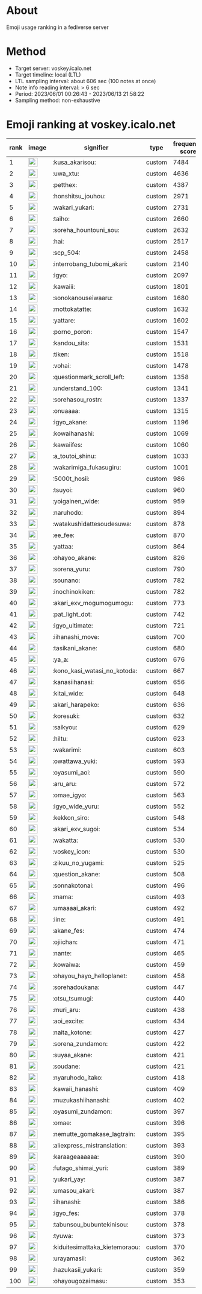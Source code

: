 # About
Emoji usage ranking in a fediverse server

# Method
- Target server: voskey.icalo.net
- Target timeline: local (LTL)
- LTL sampling interval: about 606 sec (100 notes at once)
- Note info reading interval: > 6 sec
- Period: 2023/06/01 00:26:43 - 2023/06/13 21:58:22 
- Sampling method: non-exhaustive

# Emoji ranking at voskey.icalo.net

|rank|image|signifier|type|frequency score|
|----|----|----|----|----|
|1|<img height="24" src="https://voskey.icalo.net/emoji/kusa_akarisou.webp">|:kusa_akarisou:|custom|7484|
|2|<img height="24" src="https://voskey.icalo.net/emoji/uwa_xtu.webp">|:uwa_xtu:|custom|4636|
|3|<img height="24" src="https://voskey.icalo.net/emoji/petthex.webp">|:petthex:|custom|4387|
|4|<img height="24" src="https://voskey.icalo.net/emoji/honshitsu_jouhou.webp">|:honshitsu_jouhou:|custom|2971|
|5|<img height="24" src="https://voskey.icalo.net/emoji/wakari_yukari.webp">|:wakari_yukari:|custom|2731|
|6|<img height="24" src="https://voskey.icalo.net/emoji/taiho.webp">|:taiho:|custom|2660|
|7|<img height="24" src="https://voskey.icalo.net/emoji/soreha_hountouni_sou.webp">|:soreha_hountouni_sou:|custom|2632|
|8|<img height="24" src="https://voskey.icalo.net/emoji/hai.webp">|:hai:|custom|2517|
|9|<img height="24" src="https://voskey.icalo.net/emoji/scp_504.webp">|:scp_504:|custom|2458|
|10|<img height="24" src="https://voskey.icalo.net/emoji/interrobang_tubomi_akari.webp">|:interrobang_tubomi_akari:|custom|2140|
|11|<img height="24" src="https://voskey.icalo.net/emoji/igyo.webp">|:igyo:|custom|2097|
|12|<img height="24" src="https://voskey.icalo.net/emoji/kawaiii.webp">|:kawaiii:|custom|1801|
|13|<img height="24" src="https://voskey.icalo.net/emoji/sonokanouseiwaaru.webp">|:sonokanouseiwaaru:|custom|1680|
|14|<img height="24" src="https://voskey.icalo.net/emoji/mottokatatte.webp">|:mottokatatte:|custom|1632|
|15|<img height="24" src="https://voskey.icalo.net/emoji/yattare.webp">|:yattare:|custom|1602|
|16|<img height="24" src="https://voskey.icalo.net/emoji/porno_poron.webp">|:porno_poron:|custom|1547|
|17|<img height="24" src="https://voskey.icalo.net/emoji/kandou_sita.webp">|:kandou_sita:|custom|1531|
|18|<img height="24" src="https://voskey.icalo.net/emoji/tiken.webp">|:tiken:|custom|1518|
|19|<img height="24" src="https://voskey.icalo.net/emoji/vohai.webp">|:vohai:|custom|1478|
|20|<img height="24" src="https://voskey.icalo.net/emoji/questionmark_scroll_left.webp">|:questionmark_scroll_left:|custom|1358|
|21|<img height="24" src="https://voskey.icalo.net/emoji/understand_100.webp">|:understand_100:|custom|1341|
|22|<img height="24" src="https://voskey.icalo.net/emoji/sorehasou_rostn.webp">|:sorehasou_rostn:|custom|1337|
|23|<img height="24" src="https://voskey.icalo.net/emoji/onuaaaa.webp">|:onuaaaa:|custom|1315|
|24|<img height="24" src="https://voskey.icalo.net/emoji/igyo_akane.webp">|:igyo_akane:|custom|1196|
|25|<img height="24" src="https://voskey.icalo.net/emoji/kowaihanashi.webp">|:kowaihanashi:|custom|1069|
|26|<img height="24" src="https://voskey.icalo.net/emoji/kawaiifes.webp">|:kawaiifes:|custom|1060|
|27|<img height="24" src="https://voskey.icalo.net/emoji/a_toutoi_shinu.webp">|:a_toutoi_shinu:|custom|1033|
|28|<img height="24" src="https://voskey.icalo.net/emoji/wakarimiga_fukasugiru.webp">|:wakarimiga_fukasugiru:|custom|1001|
|29|<img height="24" src="https://voskey.icalo.net/emoji/5000t_hosii.webp">|:5000t_hosii:|custom|986|
|30|<img height="24" src="https://voskey.icalo.net/emoji/tsuyoi.webp">|:tsuyoi:|custom|960|
|31|<img height="24" src="https://voskey.icalo.net/emoji/yoigainen_wide.webp">|:yoigainen_wide:|custom|959|
|32|<img height="24" src="https://voskey.icalo.net/emoji/naruhodo.webp">|:naruhodo:|custom|894|
|33|<img height="24" src="https://voskey.icalo.net/emoji/watakushidattesoudesuwa.webp">|:watakushidattesoudesuwa:|custom|878|
|34|<img height="24" src="https://voskey.icalo.net/emoji/ee_fee.webp">|:ee_fee:|custom|870|
|35|<img height="24" src="https://voskey.icalo.net/emoji/yattaa.webp">|:yattaa:|custom|864|
|36|<img height="24" src="https://voskey.icalo.net/emoji/ohayoo_akane.webp">|:ohayoo_akane:|custom|826|
|37|<img height="24" src="https://voskey.icalo.net/emoji/sorena_yuru.webp">|:sorena_yuru:|custom|790|
|38|<img height="24" src="https://voskey.icalo.net/emoji/sounano.webp">|:sounano:|custom|782|
|39|<img height="24" src="https://voskey.icalo.net/emoji/inochinokiken.webp">|:inochinokiken:|custom|782|
|40|<img height="24" src="https://voskey.icalo.net/emoji/akari_exv_mogumogumogu.webp">|:akari_exv_mogumogumogu:|custom|773|
|41|<img height="24" src="https://voskey.icalo.net/emoji/pat_light_dot.webp">|:pat_light_dot:|custom|742|
|42|<img height="24" src="https://voskey.icalo.net/emoji/igyo_ultimate.webp">|:igyo_ultimate:|custom|721|
|43|<img height="24" src="https://voskey.icalo.net/emoji/iihanashi_move.webp">|:iihanashi_move:|custom|700|
|44|<img height="24" src="https://voskey.icalo.net/emoji/tasikani_akane.webp">|:tasikani_akane:|custom|680|
|45|<img height="24" src="https://voskey.icalo.net/emoji/ya_a.webp">|:ya_a:|custom|676|
|46|<img height="24" src="https://voskey.icalo.net/emoji/kono_kasi_watasi_no_kotoda.webp">|:kono_kasi_watasi_no_kotoda:|custom|667|
|47|<img height="24" src="https://voskey.icalo.net/emoji/kanasiihanasi.webp">|:kanasiihanasi:|custom|656|
|48|<img height="24" src="https://voskey.icalo.net/emoji/kitai_wide.webp">|:kitai_wide:|custom|648|
|49|<img height="24" src="https://voskey.icalo.net/emoji/akari_harapeko.webp">|:akari_harapeko:|custom|636|
|50|<img height="24" src="https://voskey.icalo.net/emoji/koresuki.webp">|:koresuki:|custom|632|
|51|<img height="24" src="https://voskey.icalo.net/emoji/saikyou.webp">|:saikyou:|custom|629|
|52|<img height="24" src="https://voskey.icalo.net/emoji/hiltu.webp">|:hiltu:|custom|623|
|53|<img height="24" src="https://voskey.icalo.net/emoji/wakarimi.webp">|:wakarimi:|custom|603|
|54|<img height="24" src="https://voskey.icalo.net/emoji/owattawa_yuki.webp">|:owattawa_yuki:|custom|593|
|55|<img height="24" src="https://voskey.icalo.net/emoji/oyasumi_aoi.webp">|:oyasumi_aoi:|custom|590|
|56|<img height="24" src="https://voskey.icalo.net/emoji/aru_aru.webp">|:aru_aru:|custom|572|
|57|<img height="24" src="https://voskey.icalo.net/emoji/omae_igyo.webp">|:omae_igyo:|custom|563|
|58|<img height="24" src="https://voskey.icalo.net/emoji/igyo_wide_yuru.webp">|:igyo_wide_yuru:|custom|552|
|59|<img height="24" src="https://voskey.icalo.net/emoji/kekkon_siro.webp">|:kekkon_siro:|custom|548|
|60|<img height="24" src="https://voskey.icalo.net/emoji/akari_exv_sugoi.webp">|:akari_exv_sugoi:|custom|534|
|61|<img height="24" src="https://voskey.icalo.net/emoji/wakatta.webp">|:wakatta:|custom|530|
|62|<img height="24" src="https://voskey.icalo.net/emoji/voskey_icon.webp">|:voskey_icon:|custom|530|
|63|<img height="24" src="https://voskey.icalo.net/emoji/zikuu_no_yugami.webp">|:zikuu_no_yugami:|custom|525|
|64|<img height="24" src="https://voskey.icalo.net/emoji/question_akane.webp">|:question_akane:|custom|508|
|65|<img height="24" src="https://voskey.icalo.net/emoji/sonnakotonai.webp">|:sonnakotonai:|custom|496|
|66|<img height="24" src="https://voskey.icalo.net/emoji/mama.webp">|:mama:|custom|493|
|67|<img height="24" src="https://voskey.icalo.net/emoji/umaaaai_akari.webp">|:umaaaai_akari:|custom|492|
|68|<img height="24" src="https://voskey.icalo.net/emoji/iine.webp">|:iine:|custom|491|
|69|<img height="24" src="https://voskey.icalo.net/emoji/akane_fes.webp">|:akane_fes:|custom|474|
|70|<img height="24" src="https://voskey.icalo.net/emoji/ojiichan.webp">|:ojiichan:|custom|471|
|71|<img height="24" src="https://voskey.icalo.net/emoji/nante.webp">|:nante:|custom|465|
|72|<img height="24" src="https://voskey.icalo.net/emoji/kowaiwa.webp">|:kowaiwa:|custom|459|
|73|<img height="24" src="https://voskey.icalo.net/emoji/ohayou_hayo_helloplanet.webp">|:ohayou_hayo_helloplanet:|custom|458|
|74|<img height="24" src="https://voskey.icalo.net/emoji/sorehadoukana.webp">|:sorehadoukana:|custom|447|
|75|<img height="24" src="https://voskey.icalo.net/emoji/otsu_tsumugi.webp">|:otsu_tsumugi:|custom|440|
|76|<img height="24" src="https://voskey.icalo.net/emoji/muri_aru.webp">|:muri_aru:|custom|438|
|77|<img height="24" src="https://voskey.icalo.net/emoji/aoi_excite.webp">|:aoi_excite:|custom|434|
|78|<img height="24" src="https://voskey.icalo.net/emoji/naita_kotone.webp">|:naita_kotone:|custom|427|
|79|<img height="24" src="https://voskey.icalo.net/emoji/sorena_zundamon.webp">|:sorena_zundamon:|custom|422|
|80|<img height="24" src="https://voskey.icalo.net/emoji/suyaa_akane.webp">|:suyaa_akane:|custom|421|
|81|<img height="24" src="https://voskey.icalo.net/emoji/soudane.webp">|:soudane:|custom|421|
|82|<img height="24" src="https://voskey.icalo.net/emoji/nyaruhodo_itako.webp">|:nyaruhodo_itako:|custom|418|
|83|<img height="24" src="https://voskey.icalo.net/emoji/kawaii_hanashi.webp">|:kawaii_hanashi:|custom|409|
|84|<img height="24" src="https://voskey.icalo.net/emoji/muzukashiihanashi.webp">|:muzukashiihanashi:|custom|402|
|85|<img height="24" src="https://voskey.icalo.net/emoji/oyasumi_zundamon.webp">|:oyasumi_zundamon:|custom|397|
|86|<img height="24" src="https://voskey.icalo.net/emoji/omae.webp">|:omae:|custom|396|
|87|<img height="24" src="https://voskey.icalo.net/emoji/nemutte_gomakase_lagtrain.webp">|:nemutte_gomakase_lagtrain:|custom|395|
|88|<img height="24" src="https://voskey.icalo.net/emoji/aliexpress_mistranslation.webp">|:aliexpress_mistranslation:|custom|393|
|89|<img height="24" src="https://voskey.icalo.net/emoji/karaageaaaaaa.webp">|:karaageaaaaaa:|custom|390|
|90|<img height="24" src="https://voskey.icalo.net/emoji/futago_shimai_yuri.webp">|:futago_shimai_yuri:|custom|389|
|91|<img height="24" src="https://voskey.icalo.net/emoji/yukari_yay.webp">|:yukari_yay:|custom|387|
|92|<img height="24" src="https://voskey.icalo.net/emoji/umasou_akari.webp">|:umasou_akari:|custom|387|
|93|<img height="24" src="https://voskey.icalo.net/emoji/iihanashi.webp">|:iihanashi:|custom|386|
|94|<img height="24" src="https://voskey.icalo.net/emoji/igyo_fes.webp">|:igyo_fes:|custom|378|
|95|<img height="24" src="https://voskey.icalo.net/emoji/tabunsou_bubuntekinisou.webp">|:tabunsou_bubuntekinisou:|custom|378|
|96|<img height="24" src="https://voskey.icalo.net/emoji/tyuwa.webp">|:tyuwa:|custom|373|
|97|<img height="24" src="https://voskey.icalo.net/emoji/kiduitesimattaka_kietemoraou.webp">|:kiduitesimattaka_kietemoraou:|custom|370|
|98|<img height="24" src="https://voskey.icalo.net/emoji/urayamasii.webp">|:urayamasii:|custom|362|
|99|<img height="24" src="https://voskey.icalo.net/emoji/hazukasii_yukari.webp">|:hazukasii_yukari:|custom|359|
|100|<img height="24" src="https://voskey.icalo.net/emoji/ohayougozaimasu.webp">|:ohayougozaimasu:|custom|353|
